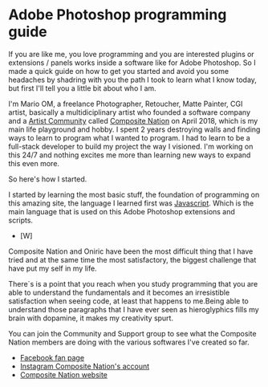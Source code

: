 # Adobe Photoshop programming guide
If you are like me, you love programming and you are interested plugins or extensions / panels works inside a software like for Adobe Photoshop. So I made a quick guide on how to get you started and avoid you some headaches by shadring with you the path I took to learn what I know today, but first I'll tell you a little bit about who I am.

I'm Mario OM, a freelance Photographer, Retoucher, Matte Painter, CGI artist, basically a multidiciplinary artist who founded a software company and a [Artist Community](http://facebook.com/groups/compositenation) called [Composite Nation](http://compositenation.com) on April 2018, which is my main life playground and hobby. I spent 2 years destroying walls and finding ways to learn to program what I wanted to program. I had to learn to be a full-stack developer to build my project the way I visioned. I'm working on this 24/7 and nothing excites me more than learning new ways to expand this even more.

So here's how I started.

I started by learning the most basic stuff, the foundation of programming on this amazing site, the language I learned first was [Javascript](https://developer.mozilla.org/es/docs/Web/JavaScript). Which is the main language that is used on this Adobe Photoshop extensions and scripts.
* [W]

Composite Nation and Oniric have been the most difficult thing that I have tried and at the same time the most satisfactory, the biggest challenge that have put my self in my life.

There´s is a point that you reach when you study programming that you are able to understand the fundamentals and it becomes an irresistible satisfaction when seeing code, at least that happens to me.Being able to understand those paragraphs that I have ever seen as hieroglyphics fills my brain with dopamine, it makes my creativity spurt.

You can join the Community and Support group to see what the Composite Nation members are doing with the various softwares I've created so far. 
* [Facebook fan page](http://facebook.com/compositenationofficial)
* [Instagram Composite Nation's account](http://instagram.com/compositenation)
* [Composite Nation website](http://compositenation.com)



